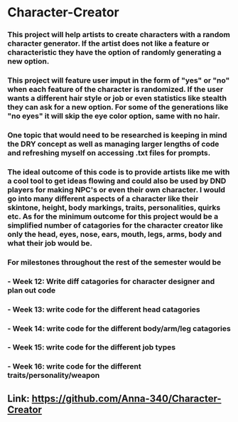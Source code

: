 # Character-Creator
### This project will help artists to create characters with a random character generator. If the artist does not like a feature or characteristic they have the option of randomly generating a new option. 

###  This project will feature user imput in the form of "yes" or "no" when each feature of the character is randomized. If the user wants a different hair style or job or even statistics like stealth they can ask for a new option. For some of the generations like "no eyes" it will skip the eye color option, same with no hair.

### One topic that would need to be researched is keeping in mind the DRY concept as well as managing larger lengths of code and refreshing myself on accessing .txt files for prompts. 

### The ideal outcome of this code is to provide artists like me with a cool tool to get ideas flowing and could also be used by DND players for making NPC's or even their own character. I would go into many different aspects of a character like their skintone, height, body markings, traits, personalities, quirks etc. As for the minimum outcome for this project would be a simplified number of catagories for the character creator like only the head, eyes, nose, ears, mouth, legs, arms, body and what their job would be. 

### For milestones throughout the rest of the semester would be
###  - Week 12: Write diff catagories for character designer and plan out code
###  - Week 13: write code for the different head catagories
###  - Week 14: write code for the different body/arm/leg catagories
###  - Week 15: write code for the different job types
###  - Week 16: write code for the different  traits/personality/weapon

## Link: https://github.com/Anna-340/Character-Creator